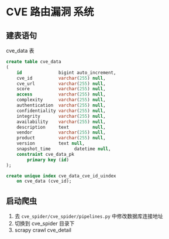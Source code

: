 # CVE 路由漏洞 系统

## 建表语句

cve_data 表

```sql
create table cve_data
(
    id              bigint auto_increment,
    cve_id          varchar(255) null,
    cve_url         varchar(255) null,
    score           varchar(255) null,
    access          varchar(255) null,
    complexity      varchar(255) null,
    authentication  varchar(255) null,
    confidentiality varchar(255) null,
    integrity       varchar(255) null,
    availability    varchar(255) null,
    description     text         null,
    vendor          varchar(255) null,
    product         varchar(255) null,
    version         text null,
    snapshot_time         datetime null,
    constraint cve_data_pk
        primary key (id)
);

create unique index cve_data_cve_id_uindex
    on cve_data (cve_id);

```


## 启动爬虫

1. 去 `cve_spider/cve_spider/pipelines.py` 中修改数据库连接地址
2. 切换到 cve_spider 目录下
3. scrapy crawl cve_detail

